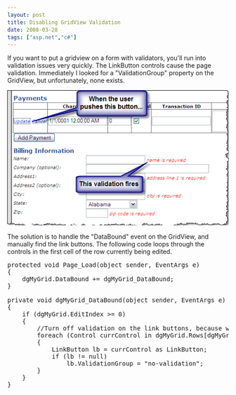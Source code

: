 ```yaml
---
layout: post
title: Disabling GridView Validation
date: 2008-03-28
tags: ["asp.net","c#"]
---
```


If you want to put a gridview on a form with validators, you'll run into validation issues very quickly. The LinkButton controls cause the page validation. Immediately I looked for a "ValidationGroup" property on the GridView, but unfortunately, none exists.

![DatagridValidationGroupExample](DatagridValidationGroupExample5.png)

The solution is to handle the "DataBound" event on the GridView, and manually find the link buttons. The following code loops through the controls in the first cell of the row currently being edited.
<pre name="code" class="c#">protected void Page_Load(object sender, EventArgs e)
{
    dgMyGrid.DataBound += dgMyGrid_DataBound;
}

private void dgMyGrid_DataBound(object sender, EventArgs e)
{
    if (dgMyGrid.EditIndex >= 0)
    {
        //Turn off validation on the link buttons, because we don't want other page validation issues interfering.
        foreach (Control currControl in dgMyGrid.Rows[dgMyGrid.EditIndex].Cells[0].Controls)
        {
            LinkButton lb = currControl as LinkButton;
            if (lb != null)
                lb.ValidationGroup = "no-validation";
        }
    }
}</pre>
